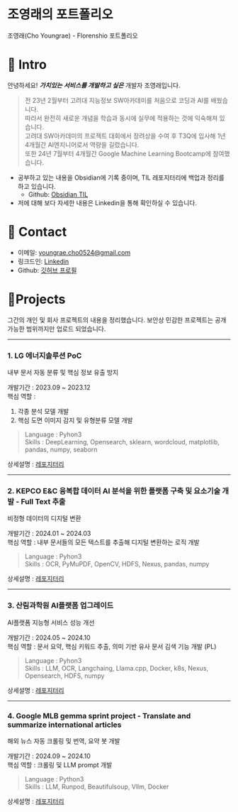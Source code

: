# 조영래의 포트폴리오
조영래(Cho Youngrae) - Florenshio 포트폴리오

# 📌 Intro
안녕하세요! _**가치있는 서비스를 개발하고 싶은**_ 개발자 조영래입니다.

>전 23년 2월부터 고려대 지능정보 SW아카데미를 처음으로 코딩과 AI를 배웠습니다.  
>따라서 완전히 새로운 개념을 학습과 동시에 실무에 적용하는 것에 익숙해져 있습니다.  
>고려대 SW아카데미의 프로젝트 대회에서 장려상을 수여 후 T3Q에 입사해 1년 4개월간 AI엔지니어로서 역량을 길렀습니다.  
>또한 24년 7월부터 4개월간 Google Machine Learning Bootcamp에 참여했습니다.  

- 공부하고 있는 내용을 Obsidian에 기록 중이며, TIL 레포지터리에 백업과 정리를 하고 있습니다.
  - Github: [Obsidian TIL](https://github.com/Florenshio/Obsidian_TIL)
- 저에 대해 보다 자세한 내용은 Linkedin을 통해 확인하실 수 있습니다.

# 📌 Contact
- 이메일: youngrae.cho0524@gmail.com
- 링크드인: [Linkedin](https://www.linkedin.com/in/youngrae-jo-86752b282)
- Github: [깃허브 프로필](https://github.com/Florenshio)

# 📝Projects
그간의 개인 및 회사 프로젝트의 내용을 정리했습니다.
보안상 민감한 프로젝트는 공개 가능한 범위까지만 업로드 되었습니다.

---
### 1. LG 에너지솔루션 PoC
내부 문서 자동 분류 및 핵심 정보 유출 방지

개발기간 : 2023.09 ~ 2023.12  
핵심 역할 : 
  1. 각종 분석 모델 개발
  2. 핵심 도면 이미지 감지 및 유형분류 모델 개발

> Language : Pyhon3  
> Skills : DeepLearning, Opensearch, sklearn, wordcloud, matplotlib, pandas, numpy, seaborn  

상세설명 : [레포지터리](https://github.com/Florenshio/lg_es_poc)

---
### 2. KEPCO E&C 융복합 데이터 AI 분석을 위한 플랫폼 구축 및 요소기술 개발 - Full Text 추출
비정형 데이터의 디지털 변환

개발기간 : 2024.01 ~ 2024.03  
핵심 역할 : 내부 문서들의 모든 텍스트를 추출해 디지털 변환하는 로직 개발

> Language : Pyhon3  
> Skills : OCR, PyMuPDF, OpenCV, HDFS, Nexus, pandas, numpy

상세설명 : [레포지터리](https://github.com/Florenshio/kepco_enc_fulltext)

---
### 3. 산림과학원 AI플랫폼 업그레이드
AI플랫폼 지능형 서비스 성능 개선

개발기간 : 2024.05 ~ 2024.10  
핵심 역할 : 문서 요약, 핵심 키워드 추출, 의미 기반 유사 문서 김색 기능 개발 (PL)  

> Language : Pyhon3  
> Skills : LLM, OCR, Langchaing, Llama.cpp, Docker, k8s, Nexus, Opensearch, HDFS, numpy

상세설명 : [레포지터리](https://github.com/Florenshio/forest_science)

---
### 4. Google MLB gemma sprint project - Translate and summarize international articles
해외 뉴스 자동 크롤링 및 번역, 요약 봇 개발

개발기간 : 2024.09 ~ 2024.10  
핵심 역할 : 크롤링 및 LLM prompt 개발

> Language : Python3  
> Skills : LLM, Runpod, Beautifulsoup, Vllm, Docker

상세설명 : [레포지터리](https://github.com/google-mlb-gemma/Translate-and-summarize-international-articles)
